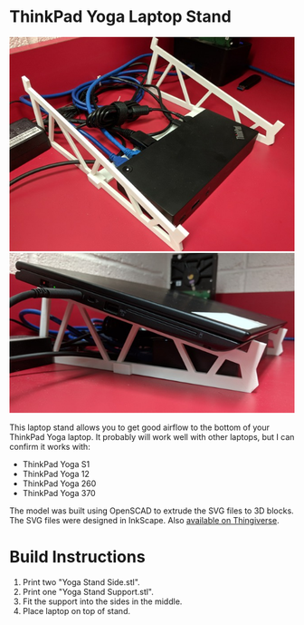 # ThinkPad Yoga Laptop Stand

![](Top.jpg?raw=true)
![](Side.jpg?raw=true)

This laptop stand allows you to get good airflow to the bottom of your ThinkPad Yoga laptop. It probably will work well with other laptops, but I can confirm it works with:

* ThinkPad Yoga S1
* ThinkPad Yoga 12
* ThinkPad Yoga 260
* ThinkPad Yoga 370

The model was built using OpenSCAD to extrude the SVG files to 3D blocks. The SVG files were designed in InkScape. Also [available on Thingiverse](https://www.thingiverse.com/thing:2695041).

# Build Instructions

1. Print two "Yoga Stand Side.stl".
2. Print one "Yoga Stand Support.stl".
3. Fit the support into the sides in the middle.
4. Place laptop on top of stand.